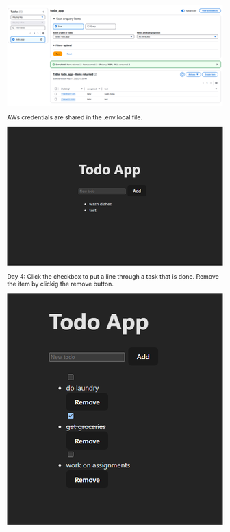 ![alt text](image.png)

AWs credentials are shared in the .env.local file.

![alt text](image-1.png)

Day 4: 
Click the checkbox to put a line through a task that is done. 
Remove the item by clickig the remove button.

![alt text](image-2.png)